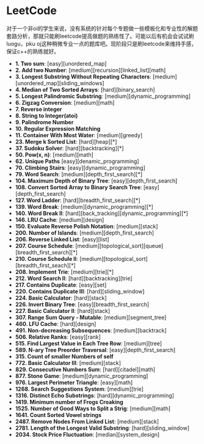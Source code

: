 # LeetCode
对于一个非oi的学生来说，没有系统的针对每个专题做一些模板化和专业性的解题套路分析，那就只能刷leetcode提高做题的熟练性了。可能以后有机会会试试刷luogu，pku oj这种稍微专业一点的题库吧。现阶段只是刷leetcode来维持手感，保证c++的熟练就好。


+ **1. Two sum**: [easy][unordered_map]
+ **2. Add two Number**: [medium][recursion][linked_list][math]
+ **3. Longest Substring Without Repeating Characters**: [medium][unordered_map][sliding_windows]
+ **4. Median of Two Sorted Arrays**: [hard][binary_search]
+ **5. Longest Palindromic Substring**: [medium][dynamic_programming]
+ **6. Zigzag Conversion**: [medium][math]
+ **7. Reverse integer** 
+ **8. String to Integer(atoi)**
+ **9. Palindrome Number**
+ **10. Regular Expression Matching**
+ **11. Container With Most Water**: [medium][greedy]
+ **23. Merge k Sorted List**: [hard][heap][*]
+ **37. Sudoku Solver**: [hard][backtracking][*]
+ **50. Pow(x, n)**: [medium][math]
+ **62. Unique Paths** [easy][denamic_programming]
+ **70. Climbing Stairs**: [easy][dynamic_programming]
+ **79. Word Search**: [medium][depth_first_search][*]
+ **104. Maximum Depth of Binary Tree**: [easy][depth_first_search]
+ **108. Convert Sorted Array to Binary Search Tree**: [easy][depth_first_search]
+ **127. Word Ladder**: [hard][breadth_first_search][*]
+ **139. Word Break**: [medium][dynamic_programming][*]
+ **140. Word Break II**: [hard][back_tracking][dynamic_programming][*]
+ **146. LRU Cache**: [medium][design]
+ **150. Evaluate Reverse Polish Notation**: [medium][stack]
+ **200. Number of Islands**: [medium][depth_first_search]
+ **206. Reverse Linked List**: [easy][list]
+ **207. Course Schedule**: [medium][topological_sort][queue][breadth_first_search][*]
+ **210. Course Schedule II**: [medium][topological_sort][breadth_first_seach][*]
+ **208. Implement Trie**: [medium][trie][*]
+ **212. Word Search II**: [hard][backtracking][trie]
+ **217. Contains Duplicate**: [easy][set]
+ **220. Contains Duplicate III**: [hard][sliding_window]
+ **224. Basic Calculator**: [hard][stack]
+ **226. Invert Binary Tree**: [easy][breadth_first_search]
+ **227. Basic Calculator II**: [hard][stack]
+ **307. Range Sum Query - Mutable**: [medium][segment_tree]
+ **460. LFU Cache**: [hard][design]
+ **491. Non-decreasing Subsequences**: [medium][backtrack]
+ **506. Relative Ranks**: [easy][rank]
+ **515. Find Largest Value in Each Tree Row**: [medium][tree]
+ **589. N-ary Tree Preorder Traversal**: [easy][depth_first_search]
+ **315. Count of smaller Numbers of self**
+ **772. Basic Calculator III**: [medium][stack]
+ **829. Consecutive Numbers Sum**: [hard][citadel][math]
+ **877. Stone Game**: [medium][dynamic_programming]
+ **976. Largest Perimeter Triangle**: [easy][math]
+ **1268. Search Suggestions System**: [medium][trie]
+ **1316. Distinct Echo Substrings**: [hard][dynamic_programming]
+ **1419. Minimum number of Frogs Croaking**
+ **1525. Number of Good Ways to Split a Strig**: [medium][math]
+ **1641. Count Sorted Vowel strings**
+ **2487. Remove Nodes From Linked List**: [medium][stack]
+ **2781. Length of the Longest Valid Substring**: [hard][sliding_window]
+ **2034. Stock Price Fluctuation**: [median][system_design]

